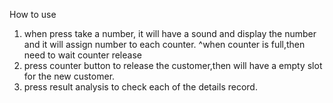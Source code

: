 How to use
1) when press take a number, it will have a sound and display the number and it will assign number to each counter.
   ^when counter is full,then need to wait counter release
2) press counter button to release the customer,then will have a empty slot for the new customer.
3) press result analysis to check each of the details record.
